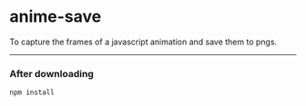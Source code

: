 # anime-save

To capture the frames of a javascript animation and save them to pngs.

---

### After downloading

``npm install``
